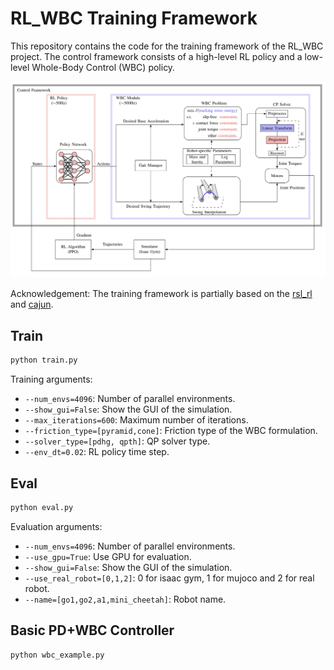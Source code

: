 # RL_WBC Training Framework

This repository contains the code for the training framework of the RL_WBC project. The control framework consists of a high-level RL policy and a low-level Whole-Body Control (WBC) policy. 

![](framework.png)

Acknowledgement: The training framework is partially based on the [rsl_rl](https://github.com/leggedrobotics/rsl_rl) and [cajun](https://github.com/yxyang/cajun).

## Train

```bash
python train.py
```
Training arguments:
* `--num_envs=4096`: Number of parallel environments.
* `--show_gui=False`: Show the GUI of the simulation.
* `--max_iterations=600`: Maximum number of iterations.
* `--friction_type=[pyramid,cone]`: Friction type of the WBC formulation.
* `--solver_type=[pdhg, qpth]`: QP solver type.
* `--env_dt=0.02`: RL policy time step.



## Eval

```bash
python eval.py
```
Evaluation arguments:
* `--num_envs=4096`: Number of parallel environments.
* `--use_gpu=True`: Use GPU for evaluation.
* `--show_gui=False`: Show the GUI of the simulation.
* `--use_real_robot=[0,1,2]`: 0 for isaac gym, 1 for mujoco and 2 for real robot.
* `--name=[go1,go2,a1,mini_cheetah]`: Robot name.

## Basic PD+WBC Controller

```bash
python wbc_example.py
```